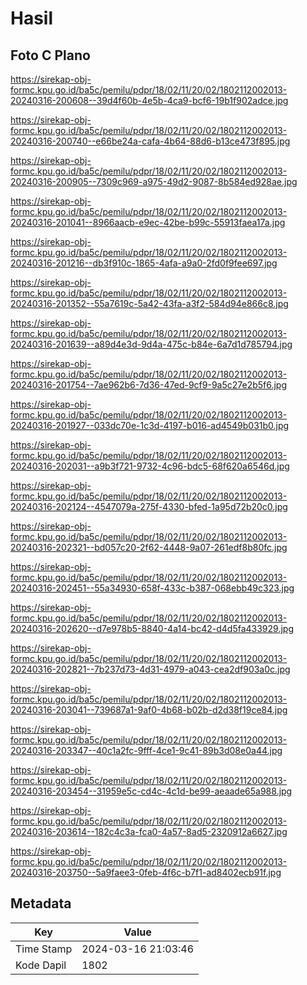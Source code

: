 # Hasil

## Foto C Plano

https://sirekap-obj-formc.kpu.go.id/ba5c/pemilu/pdpr/18/02/11/20/02/1802112002013-20240316-200608--39d4f60b-4e5b-4ca9-bcf6-19b1f902adce.jpg

https://sirekap-obj-formc.kpu.go.id/ba5c/pemilu/pdpr/18/02/11/20/02/1802112002013-20240316-200740--e66be24a-cafa-4b64-88d6-b13ce473f895.jpg

https://sirekap-obj-formc.kpu.go.id/ba5c/pemilu/pdpr/18/02/11/20/02/1802112002013-20240316-200905--7309c969-a975-49d2-9087-8b584ed928ae.jpg

https://sirekap-obj-formc.kpu.go.id/ba5c/pemilu/pdpr/18/02/11/20/02/1802112002013-20240316-201041--8966aacb-e9ec-42be-b99c-55913faea17a.jpg

https://sirekap-obj-formc.kpu.go.id/ba5c/pemilu/pdpr/18/02/11/20/02/1802112002013-20240316-201216--db3f910c-1865-4afa-a9a0-2fd0f9fee697.jpg

https://sirekap-obj-formc.kpu.go.id/ba5c/pemilu/pdpr/18/02/11/20/02/1802112002013-20240316-201352--55a7619c-5a42-43fa-a3f2-584d94e866c8.jpg

https://sirekap-obj-formc.kpu.go.id/ba5c/pemilu/pdpr/18/02/11/20/02/1802112002013-20240316-201639--a89d4e3d-9d4a-475c-b84e-6a7d1d785794.jpg

https://sirekap-obj-formc.kpu.go.id/ba5c/pemilu/pdpr/18/02/11/20/02/1802112002013-20240316-201754--7ae962b6-7d36-47ed-9cf9-9a5c27e2b5f6.jpg

https://sirekap-obj-formc.kpu.go.id/ba5c/pemilu/pdpr/18/02/11/20/02/1802112002013-20240316-201927--033dc70e-1c3d-4197-b016-ad4549b031b0.jpg

https://sirekap-obj-formc.kpu.go.id/ba5c/pemilu/pdpr/18/02/11/20/02/1802112002013-20240316-202031--a9b3f721-9732-4c96-bdc5-68f620a6546d.jpg

https://sirekap-obj-formc.kpu.go.id/ba5c/pemilu/pdpr/18/02/11/20/02/1802112002013-20240316-202124--4547079a-275f-4330-bfed-1a95d72b20c0.jpg

https://sirekap-obj-formc.kpu.go.id/ba5c/pemilu/pdpr/18/02/11/20/02/1802112002013-20240316-202321--bd057c20-2f62-4448-9a07-261edf8b80fc.jpg

https://sirekap-obj-formc.kpu.go.id/ba5c/pemilu/pdpr/18/02/11/20/02/1802112002013-20240316-202451--55a34930-658f-433c-b387-068ebb49c323.jpg

https://sirekap-obj-formc.kpu.go.id/ba5c/pemilu/pdpr/18/02/11/20/02/1802112002013-20240316-202620--d7e978b5-8840-4a14-bc42-d4d5fa433929.jpg

https://sirekap-obj-formc.kpu.go.id/ba5c/pemilu/pdpr/18/02/11/20/02/1802112002013-20240316-202821--7b237d73-4d31-4979-a043-cea2df903a0c.jpg

https://sirekap-obj-formc.kpu.go.id/ba5c/pemilu/pdpr/18/02/11/20/02/1802112002013-20240316-203041--739687a1-9af0-4b68-b02b-d2d38f19ce84.jpg

https://sirekap-obj-formc.kpu.go.id/ba5c/pemilu/pdpr/18/02/11/20/02/1802112002013-20240316-203347--40c1a2fc-9fff-4ce1-9c41-89b3d08e0a44.jpg

https://sirekap-obj-formc.kpu.go.id/ba5c/pemilu/pdpr/18/02/11/20/02/1802112002013-20240316-203454--31959e5c-cd4c-4c1d-be99-aeaade65a988.jpg

https://sirekap-obj-formc.kpu.go.id/ba5c/pemilu/pdpr/18/02/11/20/02/1802112002013-20240316-203614--182c4c3a-fca0-4a57-8ad5-2320912a6627.jpg

https://sirekap-obj-formc.kpu.go.id/ba5c/pemilu/pdpr/18/02/11/20/02/1802112002013-20240316-203750--5a9faee3-0feb-4f6c-b7f1-ad8402ecb91f.jpg


## Metadata

| Key        | Value               |
| ---------- | ------------------- |
| Time Stamp | 2024-03-16 21:03:46 |
| Kode Dapil | 1802                |



